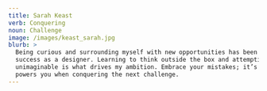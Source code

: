 ```yaml
---
title: Sarah Keast
verb: Conquering
noun: Challenge
image: /images/keast_sarah.jpg
blurb: >
  Being curious and surrounding myself with new opportunities has been key to my
  success as a designer. Learning to think outside the box and attempting the
  unimaginable is what drives my ambition. Embrace your mistakes; it’s what
  powers you when conquering the next challenge.
---
```


